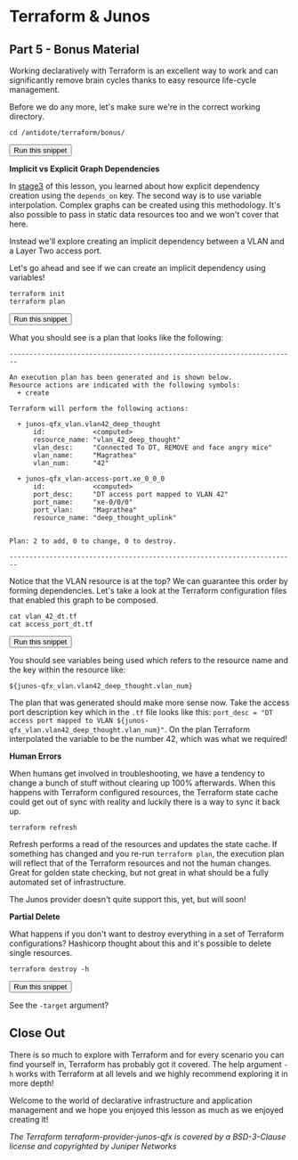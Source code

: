 # Terraform & Junos
## Part 5 - Bonus Material

Working declaratively with Terraform is an excellent way to work and can significantly remove brain cycles thanks to easy resource life-cycle management.

Before we do any more, let's make sure we're in the correct working directory.

```
cd /antidote/terraform/bonus/
```
<button type="button" class="btn btn-primary btn-sm" onclick="runSnippetInTab('terraform1', this)">Run this snippet</button>

__Implicit vs Explicit Graph Dependencies__

In [stage3](https://labs.networkreliability.engineering/labs/?lessonId=31&lessonStage=3) of this lesson, you learned about how explicit dependency creation using the `depends_on` key. The second way is to use variable interpolation. Complex graphs can be created using this methodology. It's also possible to pass in static data resources too and we won't cover that here.

Instead we'll explore creating an implicit dependency between a VLAN and a Layer Two access port.

Let's go ahead and see if we can create an implicit dependency using variables!

```
terraform init
terraform plan
```
<button type="button" class="btn btn-primary btn-sm" onclick="runSnippetInTab('terraform1', this)">Run this snippet</button>

What you should see is a plan that looks like the following:

```
------------------------------------------------------------------------

An execution plan has been generated and is shown below.
Resource actions are indicated with the following symbols:
  + create

Terraform will perform the following actions:

  + junos-qfx_vlan.vlan42_deep_thought
      id:            <computed>
      resource_name: "vlan_42_deep_thought"
      vlan_desc:     "Connected To DT, REMOVE and face angry mice"
      vlan_name:     "Magrathea"
      vlan_num:      "42"

  + junos-qfx_vlan-access-port.xe_0_0_0
      id:            <computed>
      port_desc:     "DT access port mapped to VLAN 42"
      port_name:     "xe-0/0/0"
      port_vlan:     "Magrathea"
      resource_name: "deep_thought_uplink"


Plan: 2 to add, 0 to change, 0 to destroy.

------------------------------------------------------------------------
```


Notice that the VLAN resource is at the top? We can guarantee this order by forming dependencies. Let's take a look at the Terraform configuration files that enabled this graph to be composed.

```
cat vlan_42_dt.tf
cat access_port_dt.tf
```
<button type="button" class="btn btn-primary btn-sm" onclick="runSnippetInTab('terraform1', this)">Run this snippet</button>

You should see variables being used which refers to the resource name and the key within the resource like:

```
${junos-qfx_vlan.vlan42_deep_thought.vlan_num}
```

The plan that was generated should make more sense now. Take the access port description key which in the `.tf` file looks like this: `port_desc = "DT access port mapped to VLAN ${junos-qfx_vlan.vlan42_deep_thought.vlan_num}"`. On the plan Terraform interpolated the variable to be the number 42, which was what we required!

__Human Errors__

When humans get involved in troubleshooting, we have a tendency to change a bunch of stuff without clearing up 100% afterwards. When this happens with Terraform configured resources, the Terraform state cache could get out of sync with reality and luckily there is a way to sync it back up.

```
terraform refresh
```

Refresh performs a read of the resources and updates the state cache. If something has changed and you re-run `terraform plan`, the execution plan will reflect that of the Terraform resources and not the human changes. Great for golden state checking, but not great in what should be a fully automated set of infrastructure.

The Junos provider doesn't quite support this, yet, but will soon!

__Partial Delete__

What happens if you don't want to destroy everything in a set of Terraform configurations? Hashicorp thought about this and it's possible to delete single resources.

```
terraform destroy -h
```
<button type="button" class="btn btn-primary btn-sm" onclick="runSnippetInTab('terraform1', this)">Run this snippet</button>

See the `-target` argument?

## Close Out

There is so much to explore with Terraform and for every scenario you can find yourself in, Terraform has probably got it covered. The help argument `-h` works with Terraform at all levels and we highly recommend exploring it in more depth!

Welcome to the world of declarative infrastructure and application management and we hope you enjoyed this lesson as much as we enjoyed creating it!

*The Terraform terraform-provider-junos-qfx is covered by a BSD-3-Clause license and copyrighted by Juniper Networks*
